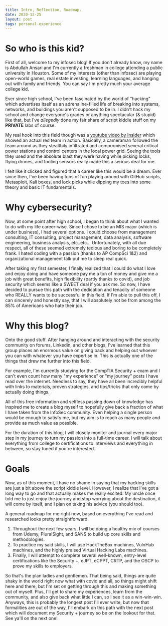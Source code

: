 ```yaml
---
title: Intro, Reflection, Roadmap. 
date: 2020-12-25
layout: post
tags: personal-experience
---
```


# So who is this kid?

First of all, welcome to my infosec blog! If you don't already know, my name is Abdullah Ansari and I'm currently a freshman in college attending a public university in Houston. Some of my interests (other than infosec) are playing open-world games, real estate investing, learning languages, and hanging out with family and friends. You can say I'm pretty much your average college kid.

Ever since high school, I've been fascinated by the world of "hacking" which advertises itself as an adrenaline-filled life of breaking into systems, networks, and buildings you aren't supposed to be in. I didn't hack my school and change everyone's grades or anything spectacular (& stupid) like that, but I've *allegedly* done my fair share of script kiddie stuff on my **PRIVATE** labs of course.

My real hook into this field though was a [youtube video by Insider](https://www.youtube.com/watch?v=pL9q2lOZ1Fw&index=4&list=PLh9vABlZOSlONaWbv88Tun0YsaduoaM1H) which showed an actual red team in action. Basically, a cameraman followed the team around as they stealthily infiltrated and compromised several critical power stations and control centers in the local power grid. Seeing the tools they used and the absolute blast they were having while picking locks, flying drones, and fooling sensors really made this a serious deal for me.

I felt like it clicked and figured that a career like this would be a dream. Ever since then, I've been having tons of fun playing around with GitHub scripts, Metasploit, Kali boxes, and lock picks while dipping my toes into some theory and basic IT fundamentals.   

# Why cybersecurity?

Now, at some point after high school, I began to think about what I wanted to do with my life career-wise. Since I chose to be an MIS major (which is under business), I had several options. I could choose from management consulting, IT consulting, project management, data analysis, software engineering, business analysis, etc..etc... Unfortunately, with all due respect, all of these seemed extremely tedious and boring to be completely frank. I hated coding with a passion (thanks to AP CompSci 1&2) and organizational management talk put me to sleep real quick. 

After taking my first semester, I finally realized that I could do what I love and enjoy doing and have someone pay me a ton of money and give me a job with great benefits, high flexibility (partly thanks to covid), and job security which seems like a SWEET deal if you ask me. So now, I have decided to pursue this path with the dedication and tenacity of someone who REALLY wants to be successful in this field. If I'm able to pull this off, I can sincerely and honestly say, that I will absolutely not be from among the 85% of Americans who hate their job.
    
# Why this blog?

Onto the good stuff. After hanging around and interacting with the security community on forums, Linkedin, and other blogs, I've learned that this group places an enormous value on giving back and helping out whoever you can with whatever you have expertise in. This is actually one of the things that drew me further into this field. 

For example, I'm currently studying for the CompTIA Security + exam and I can't even count how many "my experience" or "my journey" posts I have read over the internet. Needless to say, they have all been incredibly helpful with links to materials, proven strategies, and tips/tricks that only come by actually doing things. 

All of this free information and selfless passing down of knowledge has inspired me to create a blog myself to hopefully give back a fraction of what I have taken from the InfoSec community. Even helping a single person would be enough to satisfy me, but my aim is to reach as many people and provide as much value as possible. 

For the duration of this blog, I will closely monitor and journal every major step in my journey to turn my passion into a full-time career. I will talk about everything from college to certifications to interviews and everything in between, so stay tuned if you're interested.

# Goals

Now, as of this moment, I have no shame in saying that my hacking skills are just a bit above the script kiddie level. However, I realize that I've got a long way to go and that actually makes me really excited. My uncle once told me to just enjoy the journey and stop worrying about the destination, it will come by itself, and I plan on taking his advice (you should too).

A general roadmap for me right now, based on everything I've read and researched looks pretty straightforward.

1. Throughout the next few years, I will be doing a healthy mix of courses from Udemy, PluralSight, and SANS to build up core skills and methodologies. 
2. To practice my said skills, I will use HackTheBox machines, VulnHub machines, and the highly praised Virtual Hacking Labs machines.
3. Finally, I will attempt to complete several well-known, entry-level certifications like the Security +, eJPT, eCPPT, CRTP, and the OSCP to prove my skills to employers.

So that's the plan ladies and gentlemen. That being said, things are quite shaky in the world right now what with covid and all, so things might shift here and there, but I'm set on getting through this and making something out of myself. Plus, I'll get to share my experiences, learn from the community, and also give back what little I can, so I see it as a win-win-win. Anyways, this is probably the longest post I'll ever write, but now that formalities are out of the way, I'll embark on this path with the next post which will document my Security + journey so be on the lookout for that. See ya'll on the next one!

